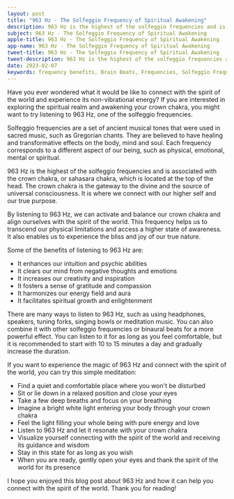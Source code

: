 ```yaml
---
layout: post
title: "963 Hz - The Solfeggio Frequency of Spiritual Awakening"
description: 963 Hz is the highest of the solfeggio frequencies and is associated with the crown chakra, or sahasara chakra, which is located at the top of the head. The crown chakra is the gateway to the divine and the source of universal consciousness. It is where we connect with our higher self and our true purpose.
subject: 963 Hz - The Solfeggio Frequency of Spiritual Awakening
apple-title: 963 Hz - The Solfeggio Frequency of Spiritual Awakening
app-name: 963 Hz - The Solfeggio Frequency of Spiritual Awakening
tweet-title: 963 Hz - The Solfeggio Frequency of Spiritual Awakening
tweet-description: 963 Hz is the highest of the solfeggio frequencies and is associated with the crown chakra, or sahasara chakra, which is located at the top of the head. The crown chakra is the gateway to the divine and the source of universal consciousness. It is where we connect with our higher self and our true purpose.
date: 2023-02-07
keywords: frequency benefits, Brain Beats, Frequencies, Solfeggio Frequency, crown Chakra, 963 Hz, brainwave entrainment, sound therapy, 963 Hz frequency benefits
---
```


Have you ever wondered what it would be like to connect with the spirit of the world and experience its non-vibrational energy? If you are interested in exploring the spiritual realm and awakening your crown chakra, you might want to try listening to 963 Hz, one of the solfeggio frequencies.

Solfeggio frequencies are a set of ancient musical tones that were used in sacred music, such as Gregorian chants. They are believed to have healing and transformative effects on the body, mind and soul. Each frequency corresponds to a different aspect of our being, such as physical, emotional, mental or spiritual.

963 Hz is the highest of the solfeggio frequencies and is associated with the crown chakra, or sahasara chakra, which is located at the top of the head. The crown chakra is the gateway to the divine and the source of universal consciousness. It is where we connect with our higher self and our true purpose.

By listening to 963 Hz, we can activate and balance our crown chakra and align ourselves with the spirit of the world. This frequency helps us to transcend our physical limitations and access a higher state of awareness. It also enables us to experience the bliss and joy of our true nature.

Some of the benefits of listening to 963 Hz are:

- It enhances our intuition and psychic abilities
- It clears our mind from negative thoughts and emotions
- It increases our creativity and inspiration
- It fosters a sense of gratitude and compassion
- It harmonizes our energy field and aura
- It facilitates spiritual growth and enlightenment

There are many ways to listen to 963 Hz, such as using headphones, speakers, tuning forks, singing bowls or meditation music. You can also combine it with other solfeggio frequencies or binaural beats for a more powerful effect. You can listen to it for as long as you feel comfortable, but it is recommended to start with 10 to 15 minutes a day and gradually increase the duration.

If you want to experience the magic of 963 Hz and connect with the spirit of the world, you can try this simple meditation:

- Find a quiet and comfortable place where you won't be disturbed
- Sit or lie down in a relaxed position and close your eyes
- Take a few deep breaths and focus on your breathing
- Imagine a bright white light entering your body through your crown chakra
- Feel the light filling your whole being with pure energy and love
- Listen to 963 Hz and let it resonate with your crown chakra
- Visualize yourself connecting with the spirit of the world and receiving its guidance and wisdom
- Stay in this state for as long as you wish
- When you are ready, gently open your eyes and thank the spirit of the world for its presence

I hope you enjoyed this blog post about 963 Hz and how it can help you connect with the spirit of the world. Thank you for reading!